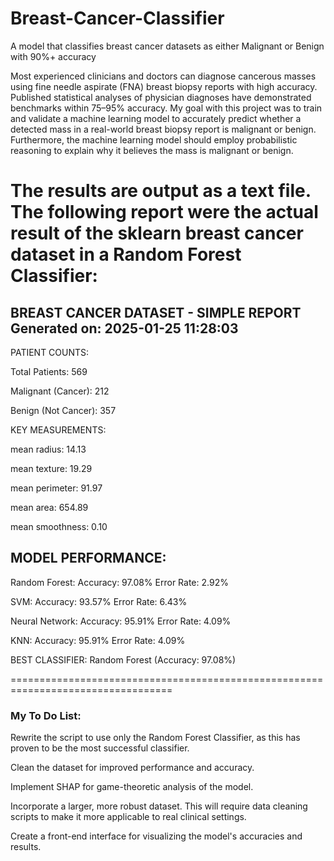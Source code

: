 # Breast-Cancer-Classifier
A model that classifies breast cancer datasets as either Malignant or Benign with 90%+ accuracy

Most experienced clinicians and doctors can diagnose cancerous masses using fine needle aspirate (FNA) breast biopsy reports with high accuracy. Published statistical analyses of physician diagnoses have demonstrated benchmarks within 75–95% accuracy. My goal with this project was to train and validate a machine learning model to accurately predict whether a detected mass in a real-world breast biopsy report is malignant or benign. Furthermore, the machine learning model should employ probabilistic reasoning to explain why it believes the mass is malignant or benign.

The results are output as a text file. The following report were the actual result of the sklearn breast cancer dataset in a Random Forest Classifier:
=================================================================================================================

BREAST CANCER DATASET - SIMPLE REPORT
Generated on: 2025-01-25 11:28:03
--------------------------------------------------

PATIENT COUNTS:

Total Patients: 569

Malignant (Cancer): 212

Benign (Not Cancer): 357

KEY MEASUREMENTS:

mean radius: 14.13

mean texture: 19.29

mean perimeter: 91.97

mean area: 654.89

mean smoothness: 0.10

MODEL PERFORMANCE:
--------------------

Random Forest:
Accuracy: 97.08%
Error Rate: 2.92%

SVM:
Accuracy: 93.57%
Error Rate: 6.43%

Neural Network:
Accuracy: 95.91%
Error Rate: 4.09%

KNN:
Accuracy: 95.91%
Error Rate: 4.09%

BEST CLASSIFIER:
Random Forest (Accuracy: 97.08%)







==================================================================================


### My To Do List:

Rewrite the script to use only the Random Forest Classifier, as this has proven to be the most successful classifier.

Clean the dataset for improved performance and accuracy.

Implement SHAP for game-theoretic analysis of the model.

Incorporate a larger, more robust dataset. This will require data cleaning scripts to make it more applicable to real clinical settings.

Create a front-end interface for visualizing the model's accuracies and results.
